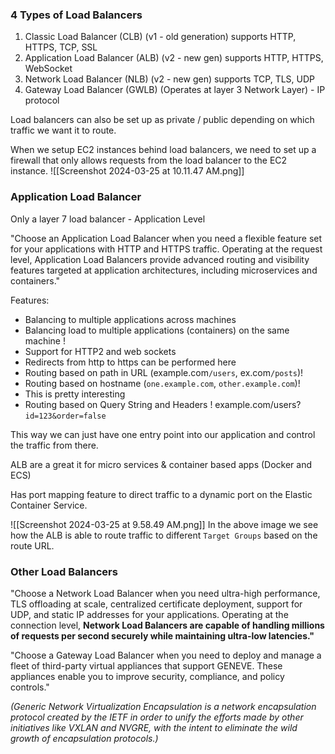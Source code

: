 ### 4 Types of Load Balancers

1. Classic Load Balancer (CLB) (v1 - old generation) supports HTTP, HTTPS, TCP, SSL
2. Application Load Balancer (ALB) (v2 - new gen) supports HTTP, HTTPS, WebSocket
3. Network Load Balancer (NLB) (v2 - new gen) supports TCP, TLS, UDP
4. Gateway Load Balancer (GWLB) (Operates at layer 3 Network Layer) - IP protocol 

Load balancers can also be set up as private / public depending on which traffic we want it to route.

When we setup EC2 instances behind load balancers, we need to set up a firewall that only allows requests from the load balancer to the EC2 instance.
![[Screenshot 2024-03-25 at 10.11.47 AM.png]]

### Application Load Balancer

Only a layer 7 load balancer - Application Level

"Choose an Application Load Balancer when you need a flexible feature set for your applications with HTTP and HTTPS traffic. Operating at the request level, Application Load Balancers provide advanced routing and visibility features targeted at application architectures, including microservices and containers."

Features:
- Balancing to multiple applications across machines
- Balancing load to multiple applications (containers) on the same machine !
- Support for HTTP2 and web sockets
- Redirects from http to https can be performed here
- Routing based on path in URL (example.com`/users`, ex.com`/posts`)!
- Routing based on hostname (`one.example.com`, `other.example.com`)!
- This is pretty interesting
- Routing based on Query String and Headers !
  example.com/users? `id=123&order=false`

This way we can just have one entry point into our application and control the traffic from there.

ALB are a great it for micro services & container based apps (Docker and ECS)

Has port mapping feature to direct traffic to a dynamic port on the Elastic Container Service.

![[Screenshot 2024-03-25 at 9.58.49 AM.png]]
In the above image we see how the ALB is able to route traffic to different `Target Groups` based on the route URL.




### Other Load Balancers

"Choose a Network Load Balancer when you need ultra-high performance, TLS offloading at scale, centralized certificate deployment, support for UDP, and static IP addresses for your applications. Operating at the connection level, **Network Load Balancers are capable of handling millions of requests per second securely while maintaining ultra-low latencies."**

"Choose a Gateway Load Balancer when you need to deploy and manage a fleet of third-party virtual appliances that support GENEVE. These appliances enable you to improve security, compliance, and policy controls." 

*(Generic Network Virtualization Encapsulation is a network encapsulation protocol created by the IETF in order to unify the efforts made by other initiatives like VXLAN and NVGRE, with the intent to eliminate the wild growth of encapsulation protocols.)*